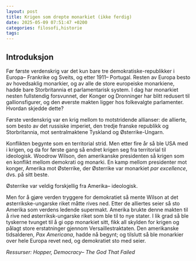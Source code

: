 ```yaml
---
layout: post
title: Krigen som drepte monarkiet (ikke ferdig)
date: 2025-05-09 07:51:47 +0200
categories: filosofi,historie
tags:
---
```

## Introduksjon

Før første verdenskrig var det kun bare tre demokratiske-republikker i Europa– Frankrike og Sveits, og etter 1911– Portugal. Resten av Europa besto av hovedsaklig monarkier, og av alle de store europeiske monarkiene, hadde bare Storbritannia et parlamentarisk system. I dag har monarkiet nesten fullstendig forsvunnet, der Konger og Dronninger har blitt redusert til gallionsfigurer, og den øverste makten ligger hos folkevalgte parlamenter. Hvordan skjedde dette?

Første verdenskrig var en krig mellom to motstridende allianser: de allierte, som besto av det russiske imperiet, den tredje franske republikk og Storbritannia, mot sentralmaktene Tyskland og Østerrike-Ungarn. 

Konflikten begynte som en territorial strid. Men etter fire år så ble USA med i krigen, og da for første gang så endret krigen seg fra territorial til ideologisk. Woodrow Wilson, den amerikanske presidenten så krigen som en konflikt mellom demokrati og monarki. En kamp mellom presidenter mot konger, Amerika mot Østerrike, der Østerrike var monarkiet *par excellence*, dvs. på sitt beste. 

Østerrike var veldig forskjellig fra Amerika– ideologisk.

Men for å gjøre verden tryggere for demokratiet så mente Wilson at det østerrikske-ungarske riket måtte rives ned. Etter de alliertes seier så sto Amerika som verdens ledende supermakt. Amerika brukte denne makten til å rive ned østerriksk-ungarske riket som ble til to nye stater. I lik grad så ble tyskerne tvunget til å gi opp monarkiet sitt, fikk all skylden for krigen og pålagt store erstatninger gjennom Versaillestraktaten. Den amerikanske tidsalderen, *Pax Americana*, hadde nå begynt; og tilslutt så ble monarkier over hele Europa revet ned, og demokratiet sto med seier. 

*Ressurser: Hopper, Democracy– The God That Failed*